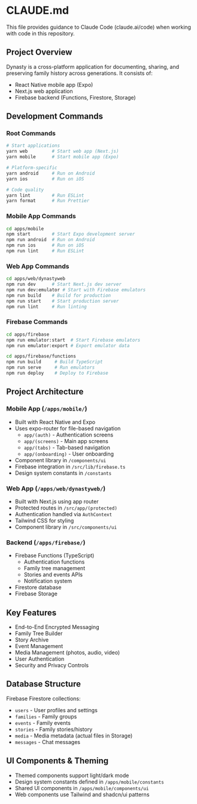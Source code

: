 # CLAUDE.md

This file provides guidance to Claude Code (claude.ai/code) when working with code in this repository.

## Project Overview

Dynasty is a cross-platform application for documenting, sharing, and preserving family history across generations. It consists of:

- React Native mobile app (Expo)
- Next.js web application
- Firebase backend (Functions, Firestore, Storage)

## Development Commands

### Root Commands
```bash
# Start applications
yarn web         # Start web app (Next.js)
yarn mobile      # Start mobile app (Expo)

# Platform-specific
yarn android     # Run on Android
yarn ios         # Run on iOS

# Code quality
yarn lint        # Run ESLint
yarn format      # Run Prettier
```

### Mobile App Commands
```bash
cd apps/mobile
npm start        # Start Expo development server
npm run android  # Run on Android
npm run ios      # Run on iOS
npm run lint     # Run ESLint
```

### Web App Commands
```bash
cd apps/web/dynastyweb
npm run dev      # Start Next.js dev server
npm run dev:emulator # Start with Firebase emulators
npm run build    # Build for production
npm run start    # Start production server
npm run lint     # Run linting
```

### Firebase Commands
```bash
cd apps/firebase
npm run emulator:start  # Start Firebase emulators
npm run emulator:export # Export emulator data

cd apps/firebase/functions
npm run build     # Build TypeScript
npm run serve     # Run emulators
npm run deploy    # Deploy to Firebase
```

## Project Architecture

### Mobile App (`/apps/mobile/`)
- Built with React Native and Expo
- Uses expo-router for file-based navigation
  - `app/(auth)` - Authentication screens
  - `app/(screens)` - Main app screens
  - `app/(tabs)` - Tab-based navigation
  - `app/(onboarding)` - User onboarding
- Component library in `/components/ui`
- Firebase integration in `/src/lib/firebase.ts`
- Design system constants in `/constants`

### Web App (`/apps/web/dynastyweb/`)
- Built with Next.js using app router
- Protected routes in `/src/app/(protected)`
- Authentication handled via `AuthContext`
- Tailwind CSS for styling
- Component library in `/src/components/ui`

### Backend (`/apps/firebase/`)
- Firebase Functions (TypeScript)
  - Authentication functions
  - Family tree management
  - Stories and events APIs
  - Notification system
- Firestore database
- Firebase Storage

## Key Features
- End-to-End Encrypted Messaging
- Family Tree Builder
- Story Archive
- Event Management
- Media Management (photos, audio, video)
- User Authentication
- Security and Privacy Controls

## Database Structure
Firebase Firestore collections:
- `users` - User profiles and settings
- `families` - Family groups
- `events` - Family events
- `stories` - Family stories/history
- `media` - Media metadata (actual files in Storage)
- `messages` - Chat messages

## UI Components & Theming
- Themed components support light/dark mode
- Design system constants defined in `/apps/mobile/constants`
- Shared UI components in `/apps/mobile/components/ui`
- Web components use Tailwind and shadcn/ui patterns